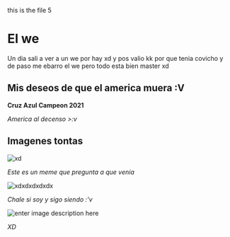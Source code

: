 this is the file 5
# El we

Un dia sali a ver a un we por hay xd y pos valio kk por que tenia covicho y 
de paso me ebarro el we pero todo esta bien master xd

## Mis deseos de que el america muera :V

**Cruz Azul Campeon 2021**

*America al decenso >:v*

## Imagenes tontas
![xd](https://es-static.z-dn.net/files/d4a/4e04d0c589fa2a3c2ae2052ff6fae348.jpg)

*Este es un meme que pregunta a que venia*

![xdxdxdxdxdx](https://i.pinimg.com/originals/62/62/b8/6262b818aa8ee8e96b2a9065e50f00b6.png)

*Chale si soy y sigo siendo :'v*

![enter image description here](https://imagenes.t13.cl/images/original/2016/04/1460154368-hqdefault.jpg)

*XD*

